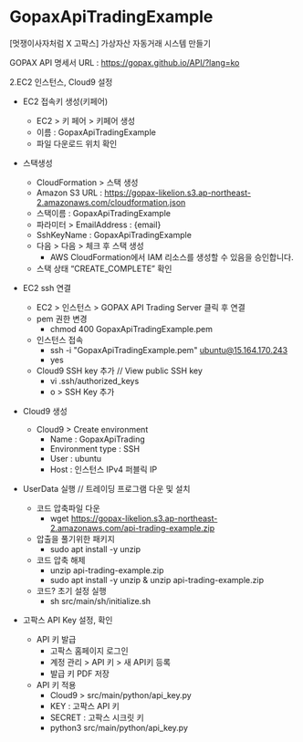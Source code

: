 # GopaxApiTradingExample
[멋쟁이사자처럼 X 고팍스] 가상자산 자동거래 시스템 만들기

GOPAX API 명세서 URL : https://gopax.github.io/API/?lang=ko

2.EC2 인스턴스, Cloud9 설정
- EC2 접속키 생성(키페어)
    - EC2 > 키 페어 > 키페어 생성 
    - 이름 : GopaxApiTradingExample
    - 파일 다운로드 위치 확인

- 스택생성
    - CloudFormation > 스택 생성
    - Amazon S3 URL : https://gopax-likelion.s3.ap-northeast-2.amazonaws.com/cloudformation.json
    - 스택이름 : GopaxApiTradingExample
    - 파라미터 > EmailAddress : {email}
    - SshKeyName : GopaxApiTradingExample
    - 다음 > 다음 > 체크 후 스택 생성 
        - AWS CloudFormation에서 IAM 리소스를 생성할 수 있음을 승인합니다. 
    - 스택 상태 “CREATE_COMPLETE” 확인

- EC2 ssh 연결
    - EC2 > 인스턴스 > GOPAX API Trading Server 클릭 후 연결
    - pem 권한 변경
        - chmod 400 GopaxApiTradingExample.pem
    - 인스턴스 접속
        - ssh -i "GopaxApiTradingExample.pem" ubuntu@15.164.170.243
        - yes
    - Cloud9 SSH key 추가 // View public SSH key
        - vi .ssh/authorized_keys
        - o > SSH Key 추가

- Cloud9 생성
    - Cloud9 > Create environment
        - Name : GopaxApiTrading
        - Environment type : SSH
        - User : ubuntu
        - Host : 인스턴스 IPv4 퍼블릭 IP

-  UserData 실행 // 트레이딩 프로그램 다운 및 설치
    - 코드 압축파일 다운
        - wget https://gopax-likelion.s3.ap-northeast-2.amazonaws.com/api-trading-example.zip
    - 압출을 풀기위한 패키지
        - sudo apt install -y unzip
    - 코드 압축 해제
        - unzip api-trading-example.zip
        - sudo apt install -y unzip & unzip api-trading-example.zip
    - 코드? 초기 설정 실행
        - sh src/main/sh/initialize.sh

- 고팍스 API Key 설정, 확인
    - API 키 발급
        - 고팍스 홈페이지 로그인
        - 계정 관리 > API 키 > 새 API키 등록
        - 발급 키 PDF 저장
    - API 키 적용
        - Cloud9 > src/main/python/api_key.py
        - KEY : 고팍스 API 키
        - SECRET : 고팍스 시크릿 키
        - python3 src/main/python/api_key.py
